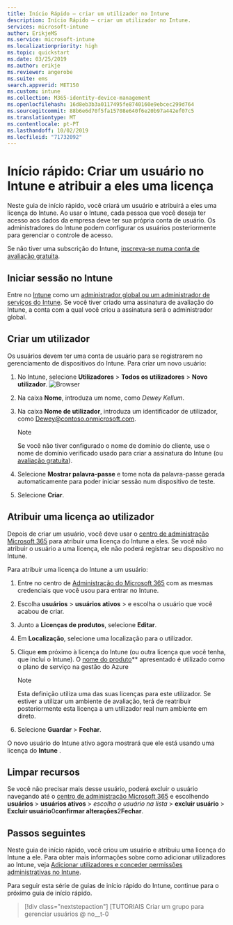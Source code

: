 ```yaml
---
title: Início Rápido – criar um utilizador no Intune
description: Início Rápido – criar um utilizador no Intune.
services: microsoft-intune
author: ErikjeMS
ms.service: microsoft-intune
ms.localizationpriority: high
ms.topic: quickstart
ms.date: 03/25/2019
ms.author: erikje
ms.reviewer: angerobe
ms.suite: ems
search.appverid: MET150
ms.custom: intune
ms.collection: M365-identity-device-management
ms.openlocfilehash: 16d8eb3b3a0117495fe8740160e9ebcec299d764
ms.sourcegitcommit: 88b6e6d70f5fa15708e640f6e20b97a442ef07c5
ms.translationtype: MT
ms.contentlocale: pt-PT
ms.lasthandoff: 10/02/2019
ms.locfileid: "71732092"
---
```

# <a name="quickstart-create-a-user-in-intune-and-assign-them-a-license"></a>Início rápido: Criar um usuário no Intune e atribuir a eles uma licença

Neste guia de início rápido, você criará um usuário e atribuirá a eles uma licença do Intune. Ao usar o Intune, cada pessoa que você deseja ter acesso aos dados da empresa deve ter sua própria conta de usuário. Os administradores do Intune podem configurar os usuários posteriormente para gerenciar o controle de acesso.

Se não tiver uma subscrição do Intune, [inscreva-se numa conta de avaliação gratuita](free-trial-sign-up.md).

## <a name="sign-in-to-intune"></a>Iniciar sessão no Intune

Entre no [Intune](https://aka.ms/intuneportal) como um [administrador global ou um administrador de serviços do Intune](users-add.md#types-of-administrators). Se você tiver criado uma assinatura de avaliação do Intune, a conta com a qual você criou a assinatura será o administrador global.

## <a name="create-a-user"></a>Criar um utilizador

Os usuários devem ter uma conta de usuário para se registrarem no gerenciamento de dispositivos do Intune. Para criar um novo usuário:

1. No Intune, selecione **Utilizadores** > **Todos os utilizadores** > **Novo utilizador**.
![Browser](./media/quickstart-create-user/create-user.png)
2. Na caixa **Nome**, introduza um nome, como *Dewey Kellum*.
3. Na caixa **Nome de utilizador**, introduza um identificador de utilizador, como Dewey@contoso.onmicrosoft.com.

    > [!NOTE]
    > Se você não tiver configurado o nome de domínio do cliente, use o nome de domínio verificado usado para criar a assinatura do Intune (ou [avaliação gratuita](free-trial-sign-up.md#sign-up-for-a-microsoft-intune-free-trial)). 

4. Selecione **Mostrar palavra-passe** e tome nota da palavra-passe gerada automaticamente para poder iniciar sessão num dispositivo de teste.
5. Selecione **Criar**.

## <a name="assign-a-license-to-the-user"></a>Atribuir uma licença ao utilizador

Depois de criar um usuário, você deve usar o [centro de administração Microsoft 365](http://go.microsoft.com/fwlink/p/?LinkId=698854) para atribuir uma licença do Intune a eles. Se você não atribuir o usuário a uma licença, ele não poderá registrar seu dispositivo no Intune. 

Para atribuir uma licença do Intune a um usuário:

1. Entre no centro de [Administração do Microsoft 365](http://go.microsoft.com/fwlink/p/?LinkId=698854) com as mesmas credenciais que você usou para entrar no Intune.
2. Escolha **usuários** > **usuários ativos** > e escolha o usuário que você acabou de criar.
3. Junto a **Licenças de produtos**, selecione **Editar**.
4. Em **Localização**, selecione uma localização para o utilizador.
5. Clique **em** próximo à licença do Intune (ou outra licença que você tenha, que inclui o Intune). O [nome do produto](https://docs.microsoft.com/azure/active-directory/users-groups-roles/licensing-service-plan-reference)** apresentado é utilizado como o plano de serviço na gestão do Azure 

   > [!NOTE]
   > Esta definição utiliza uma das suas licenças para este utilizador. Se estiver a utilizar um ambiente de avaliação, terá de reatribuir posteriormente esta licença a um utilizador real num ambiente em direto.
6. Selecione **Guardar** > **Fechar**.

O novo usuário do Intune ativo agora mostrará que ele está usando uma licença do **Intune** .

## <a name="clean-up-resources"></a>Limpar recursos

Se você não precisar mais desse usuário, poderá excluir o usuário navegando até o [centro de administração Microsoft 365](http://go.microsoft.com/fwlink/p/?LinkId=698854) e escolhendo **usuários** > **usuários ativos** > *escolha o usuário na lista* > **excluir usuário** >  **Excluir usuário**0**confirmar alterações**2**Fechar**.

## <a name="next-steps"></a>Passos seguintes

Neste guia de início rápido, você criou um usuário e atribuiu uma licença do Intune a ele. Para obter mais informações sobre como adicionar utilizadores ao Intune, veja [Adicionar utilizadores e conceder permissões administrativas no Intune](users-add.md).

Para seguir esta série de guias de início rápido do Intune, continue para o próximo guia de início rápido.

> [!div class="nextstepaction"]
> [TUTORIAIS Criar um grupo para gerenciar usuários @ no__t-0
